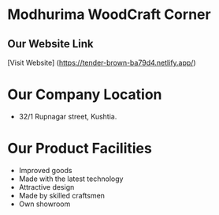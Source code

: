 # Modhurima WoodCraft Corner

## Our Website Link

[Visit Website] (https://tender-brown-ba79d4.netlify.app/)

# Our Company Location

- 32/1 Rupnagar street, Kushtia.

# Our Product Facilities

- Improved goods
- Made with the latest technology
- Attractive design
- Made by skilled craftsmen
- Own showroom
